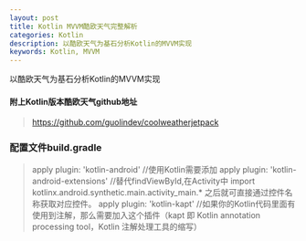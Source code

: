 ```yaml
---
layout: post
title: Kotlin MVVM酷欧天气完整解析
categories: Kotlin
description: 以酷欧天气为基石分析Kotlin的MVVM实现
keywords: Kotlin, MVVM
---
```


以酷欧天气为基石分析Kotlin的MVVM实现

#### 附上Kotlin版本酷欧天气github地址
> https://github.com/guolindev/coolweatherjetpack

### 配置文件build.gradle

> apply plugin: 'kotlin-android'
> //使用Kotlin需要添加
> apply plugin: 'kotlin-android-extensions'
> //替代findViewById,在Activity中 import kotlinx.android.synthetic.main.activity_main.* 之后就可直接通过控件名称获取对应控件。
> apply plugin: 'kotlin-kapt'
> //如果你的Kotlin代码里面有使用到注解，那么需要加入这个插件（kapt 即 Kotlin annotation processing tool，Kotlin 注解处理工具的缩写）


